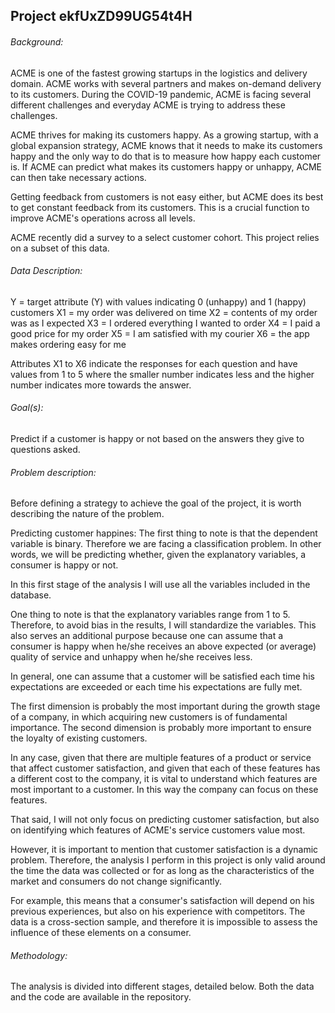 ## Project ekfUxZD99UG54t4H

###### Background:

ACME is one of the fastest growing startups in the logistics and delivery domain. ACME works with several partners and makes on-demand delivery to its customers. During the COVID-19 pandemic, ACME is facing several different challenges and everyday ACME is trying to address these challenges.

ACME thrives for making its customers happy. As a growing startup, with a global expansion strategy, ACME knows that it needs to make its customers happy and the only way to do that is to measure how happy each customer is. If ACME can predict what makes its customers happy or unhappy, ACME can then take necessary actions.

Getting feedback from customers is not easy either, but ACME does its best to get constant feedback from its customers. This is a crucial function to improve ACME's operations across all levels.

ACME recently did a survey to a select customer cohort. This project relies on a subset of this data. 

###### Data Description:

Y = target attribute (Y) with values indicating 0 (unhappy) and 1 (happy) customers
X1 = my order was delivered on time
X2 = contents of my order was as I expected
X3 = I ordered everything I wanted to order
X4 = I paid a good price for my order
X5 = I am satisfied with my courier
X6 = the app makes ordering easy for me

Attributes X1 to X6 indicate the responses for each question and have values from 1 to 5 where the smaller number indicates less and the higher number indicates more towards the answer.

###### Goal(s):

Predict if a customer is happy or not based on the answers they give to questions asked.

###### Problem description:

Before defining a strategy to achieve the goal of the project, it is worth describing the nature of the problem.

Predicting customer happines: The first thing to note is that the dependent variable is binary. Therefore we are facing a classification problem. In other words, we will be predicting whether, given the explanatory variables, a consumer is happy or not. 

In this first stage of the analysis I will use all the variables included in the database. 

One thing to note is that the explanatory variables range from 1 to 5. Therefore, to avoid bias in the results, I will standardize the variables. This also serves an additional purpose because one can assume that a consumer is happy when he/she receives an above expected (or average) quality of service and unhappy when he/she receives less.



In general, one can assume that a customer will be satisfied each time his expectations are exceeded or each time his expectations are fully met.

The first dimension is probably the most important during the growth stage of a company, in which acquiring new customers is of fundamental importance. The second dimension is probably more important to ensure the loyalty of existing customers.

In any case, given that there are multiple features of a product or service that affect customer satisfaction, and given that each of these features has a different cost to the company, it is vital to understand which features are most important to a customer. In this way the company can focus on these features.

That said, I will not only focus on predicting customer satisfaction, but also on identifying which features of ACME's service customers value most.

However, it is important to mention that customer satisfaction is a dynamic problem. Therefore, the analysis I perform in this project is only valid around the time the data was collected or for as long as the characteristics of the market and consumers do not change significantly.

For example, this means that a consumer's satisfaction will depend on his previous experiences, but also on his experience with competitors. The data is a cross-section sample, and therefore it is impossible to assess the influence of these elements on a consumer.

###### Methodology:

The analysis is divided into different stages, detailed below. Both the data and the code are available in the repository.
